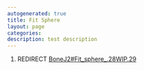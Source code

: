```yaml
---
autogenerated: true
title: Fit Sphere
layout: page
categories: 
description: test description
---
```


1.  REDIRECT [BoneJ2\#Fit\_sphere\_.28WIP.29](BoneJ2#Fit_sphere_.28WIP.29)
